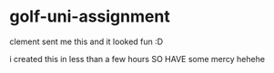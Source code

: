 # golf-uni-assignment
clement sent me this and it looked fun :D


i created this in less than a few hours SO HAVE some mercy hehehe 
